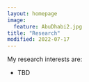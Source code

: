 ```yaml
---
layout: homepage
image:
  feature: AbuDhabi2.jpg
title: "Research"
modified: 2022-07-17
---
```


My research interests are:
- TBD
<!-- ### blabla -->

<!-- figure -->

<!-- **Relevant publications:**  -->

<!-- ### blabla2 -->

<!-- figure -->

<!-- **Relevant publications:** -->

<!-- ### blabla3 -->

<!-- figure -->

<!-- **Relevant publications:** -->


<!-- ### Interdisciplinary approaches -->

<!-- figure -->

<!-- **Relevant publications:** -->

<!-- ### Open science -->

<!-- I am... -->

<!-- ## Research projects & grants -->

<!-- ### current: -->
<!-- - 2021--2024: -->

<!-- ### completed: -->
<!-- - 2018--2021: -->

<!-- ### As collaborator -->
<!-- - 2021--2024: -->
